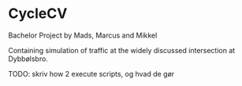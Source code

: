 # CycleCV


Bachelor Project by Mads, Marcus and Mikkel

Containing simulation of traffic at the widely discussed intersection at Dybbølsbro.

TODO: skriv how 2 execute scripts, og hvad de gør

